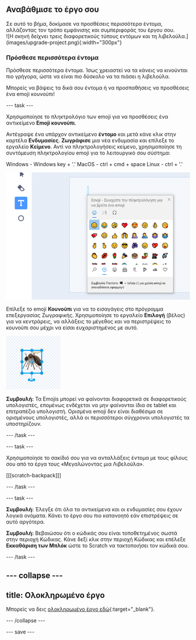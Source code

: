 ## Αναβάθμισε το έργο σου

<div style="display: flex; flex-wrap: wrap">
<div style="flex-basis: 200px; flex-grow: 1; margin-right: 15px;">
Σε αυτό το βήμα, δοκίμασε να προσθέσεις περισσότερα έντομα, αλλάζοντας τον τρόπο εμφάνισης και συμπεριφοράς του έργου σου.
</div>
<div>
![Η σκηνή δείχνει τρεις διαφορετικούς τύπους εντόμων και τη λιβελούλα.](images/upgrade-project.png){:width="300px"}
</div>
</div>

### Πρόσθεσε περισσότερα έντομα

Πρόσθεσε περισσότερα έντομα. Ίσως χρειαστεί να τα κάνεις να κινούνται πιο γρήγορα, ώστε να είναι πιο δύσκολο να τα πιάσει η λιβελούλα.

Μπορείς να βάψεις τα δικά σου έντομα ή να προσπαθήσεις να προσθέσεις ένα emoji κουνούπι!

--- task ---

Χρησιμοποίησε το πληκτρολόγιο των emoji για να προσθέσεις ένα αντικείμενο **Emoji κουνούπι**.

Αντέγραψε ένα υπάρχον αντικείμενο **έντομο** και μετά κάνε κλικ στην καρτέλα **Ενδυμασίες**. **Ζωγράφισε** μια νέα ενδυμασία και επίλεξε το εργαλείο **Κείμενο**. Αντί να πληκτρολογήσεις κείμενο, χρησιμοποίησε τη συντόμευση πληκτρολογίου emoji για το λειτουργικό σου σύστημα:

Windows - Windows key + '.' MacOS - ctrl + cmd + space Linux - ctrl + '.'

![Το αναδυόμενο πληκτρολόγιο emoji με επιλεγμένη την κατηγορία «ζώα και φύση».](images/emoji-keyboard.png)

Επίλεξε το emoji **Κουνούπι** για να το εισαγάγεις στο πρόγραμμα επεξεργασίας Ζωγραφικής. Χρησιμοποίησε το εργαλείο **Επιλογή** (βέλος) για να κεντράρεις, να αλλάξεις το μέγεθος και να περιστρέψεις το κουνούπι σου μέχρι να είσαι ευχαριστημένος με αυτό.

![Το emoji κουνούπι στο πρόγραμμα επεξεργασίας ζωγραφικής.](images/emoji-mosquito.png)

**Συμβουλή:** Τα Emojis μπορεί να φαίνονται διαφορετικά σε διαφορετικούς υπολογιστές, επομένως ενδέχεται να μην φαίνονται ίδια σε tablet και επιτραπέζιο υπολογιστή. Ορισμένα emoji δεν είναι διαθέσιμα σε ορισμένους υπολογιστές, αλλά οι περισσότεροι σύγχρονοι υπολογιστές τα υποστηρίζουν.

--- /task ---

--- task ---

Χρησιμοποίησε το σακίδιό σου για να ανταλλάξεις έντομα με τους φίλους σου από τα έργα τους «Μεγαλώνοντας μια Λιβελούλα».

[[[scratch-backpack]]]

--- /task ---

--- task ---

**Συμβουλή:** Έλεγξε ότι όλα τα αντικείμενα και οι ενδυμασίες σου έχουν λογικά ονόματα. Κάνει το έργο σου πιο κατανοητό εάν επιστρέψεις σε αυτό αργότερα.

**Συμβουλή:** Βεβαιώσου ότι ο κώδικάς σου είναι τοποθετημένος σωστά στην περιοχή Κώδικας. Κάνε δεξί κλικ στην περιοχή Κώδικας και επέλεξε **Εκκαθάριση των Μπλόκ** ώστε το Scratch να τακτοποιήσει τον κώδικά σου.

--- /task ---

--- collapse ---
---
title: Ολοκληρωμένο έργο
---

Μπορείς να δεις [ολοκληρωμένο έργο εδώ](https://scratch.mit.edu/projects/656194651/){:target="_blank"}.

--- /collapse ---

--- save ---
